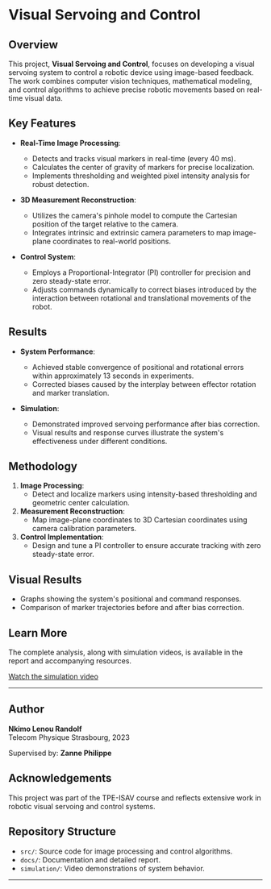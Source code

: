 # Visual Servoing and Control

## Overview
This project, **Visual Servoing and Control**, focuses on developing a visual servoing system to control a robotic device using image-based feedback. The work combines computer vision techniques, mathematical modeling, and control algorithms to achieve precise robotic movements based on real-time visual data.

## Key Features
- **Real-Time Image Processing**:
  - Detects and tracks visual markers in real-time (every 40 ms).
  - Calculates the center of gravity of markers for precise localization.
  - Implements thresholding and weighted pixel intensity analysis for robust detection.

- **3D Measurement Reconstruction**:
  - Utilizes the camera's pinhole model to compute the Cartesian position of the target relative to the camera.
  - Integrates intrinsic and extrinsic camera parameters to map image-plane coordinates to real-world positions.

- **Control System**:
  - Employs a Proportional-Integrator (PI) controller for precision and zero steady-state error.
  - Adjusts commands dynamically to correct biases introduced by the interaction between rotational and translational movements of the robot.

## Results
- **System Performance**:
  - Achieved stable convergence of positional and rotational errors within approximately 13 seconds in experiments.
  - Corrected biases caused by the interplay between effector rotation and marker translation.

- **Simulation**:
  - Demonstrated improved servoing performance after bias correction.
  - Visual results and response curves illustrate the system's effectiveness under different conditions.

## Methodology
1. **Image Processing**:
   - Detect and localize markers using intensity-based thresholding and geometric center calculation.
2. **Measurement Reconstruction**:
   - Map image-plane coordinates to 3D Cartesian coordinates using camera calibration parameters.
3. **Control Implementation**:
   - Design and tune a PI controller to ensure accurate tracking with zero steady-state error.

## Visual Results
- Graphs showing the system's positional and command responses.
- Comparison of marker trajectories before and after bias correction.

## Learn More
The complete analysis, along with simulation videos, is available in the report and accompanying resources.

[Watch the simulation video](https://drive.google.com/file/d/1G9j12TRtXA1cIZMSNYV0TnFxQsdkZ0lF/view?usp=share_link)

---

## Author
**Nkimo Lenou Randolf**  
Telecom Physique Strasbourg, 2023  

Supervised by: **Zanne Philippe**

## Acknowledgements
This project was part of the TPE-ISAV course and reflects extensive work in robotic visual servoing and control systems.

## Repository Structure
- `src/`: Source code for image processing and control algorithms.
- `docs/`: Documentation and detailed report.
- `simulation/`: Video demonstrations of system behavior.

---

